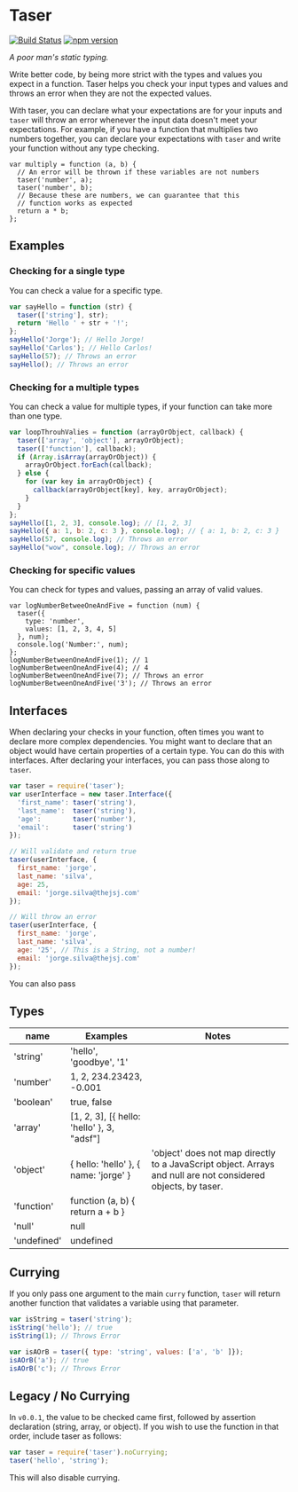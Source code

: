 # Taser

[![Build Status](https://travis-ci.org/thejsj/taser.svg?branch=master)](https://travis-ci.org/thejsj/taser)
[![npm version](https://badge.fury.io/js/taser.svg)](http://badge.fury.io/js/taser)

*A poor man's static typing.*

Write better code, by being more strict with the types and values you expect in 
a function. Taser helps you check your input types and values and throws an 
error when they are not the expected values.

With taser, you can declare what your expectations are for your inputs and 
`taser` will throw an error whenever the input data doesn't meet your 
expectations. For example, if you have a function that multiplies two numbers 
together, you can declare your expectations with `taser` and write your 
function without any type checking. 

```
var multiply = function (a, b) {
  // An error will be thrown if these variables are not numbers
  taser('number', a);
  taser('number', b);
  // Because these are numbers, we can guarantee that this 
  // function works as expected
  return a * b;
};
```

## Examples

### Checking for a single type

You can check a value for a specific type.

```javascript
var sayHello = function (str) {
  taser(['string'], str);
  return 'Hello ' + str + '!';
};
sayHello('Jorge'); // Hello Jorge!
sayHello('Carlos'); // Hello Carlos!
sayHello(57); // Throws an error
sayHello(); // Throws an error
```

### Checking for a multiple types

You can check a value for multiple types, if your function can take more than one type.

```javascript
var loopThrouhValies = function (arrayOrObject, callback) {
  taser(['array', 'object'], arrayOrObject);
  taser(['function'], callback);
  if (Array.isArray(arrayOrObject)) {
    arrayOrObject.forEach(callback);
  } else {
    for (var key in arrayOrObject) {
      callback(arrayOrObject[key], key, arrayOrObject);
    }
  }
};
sayHello([1, 2, 3], console.log); // [1, 2, 3]
sayHello({ a: 1, b: 2, c: 3 }, console.log); // { a: 1, b: 2, c: 3 }
sayHello(57, console.log); // Throws an error
sayHello("wow", console.log); // Throws an error
```

### Checking for specific values

You can check for types and values, passing an array of valid values.

```
var logNumberBetweeOneAndFive = function (num) {
  taser({
    type: 'number',
    values: [1, 2, 3, 4, 5]
  }, num);
  console.log('Number:', num);
};
logNumberBetweenOneAndFive(1); // 1
logNumberBetweenOneAndFive(4); // 4
logNumberBetweenOneAndFive(7); // Throws an error
logNumberBetweenOneAndFive('3'); // Throws an error
```

## Interfaces

When declaring your checks in your function, often times you want to declare 
more complex dependencies. You might want to declare that an object would have 
certain properties of a certain type. You can do this with interfaces. After 
declaring your interfaces, you can pass those along to `taser`.

```javascript
var taser = require('taser');
var userInterface = new taser.Interface({
  'first_name': taser('string'),
  'last_name':  taser('string'),
  'age':        taser('number'),
  'email':      taser('string')
});

// Will validate and return true
taser(userInterface, {
  first_name: 'jorge',
  last_name: 'silva',
  age: 25,
  email: 'jorge.silva@thejsj.com'
});

// Will throw an error
taser(userInterface, {
  first_name: 'jorge',
  last_name: 'silva',
  age: '25', // This is a String, not a number!
  email: 'jorge.silva@thejsj.com'
});
```

You can also pass

## Types

| name        | Examples                                   | Notes                                                                                                        |
|-------------|--------------------------------------------|--------------------------------------------------------------------------------------------------------------|
| 'string'    | 'hello', 'goodbye', '1'                    |                                                                                                              |
| 'number'    | 1, 2, 234.23423, -0.001                    |                                                                                                              |
| 'boolean'   | true, false                                |                                                                                                              |
| 'array'     | [1, 2, 3], [{ hello: 'hello' }, 3, "adsf"] |                                                                                                              |
| 'object'    | { hello: 'hello' }, { name: 'jorge' }      | 'object' does not map directly to a JavaScript object. Arrays and null are not considered objects, by taser. |
| 'function'  | function (a, b) { return a + b }           |                                                                                                              |
| 'null'      | null                                       |                                                                                                              |
| 'undefined' | undefined                                  |                                                                                                              |

## Currying

If you only pass one argument to the main `curry` function, `taser` will return 
another function that validates a variable using that parameter. 

```javascript
var isString = taser('string');
isString('hello'); // true
isString(1); // Throws Error
```
```javascript
var isAOrB = taser({ type: 'string', values: ['a', 'b' ]});
isAOrB('a'); // true
isAOrB('c'); // Throws Error
```

## Legacy / No Currying

In `v0.0.1`, the value to be checked came first, followed by assertion 
declaration (string, array, or object). If you wish to use the function in that 
order, include taser as follows:

```javascript
var taser = require('taser').noCurrying;
taser('hello', 'string');
```

This will also disable currying.
